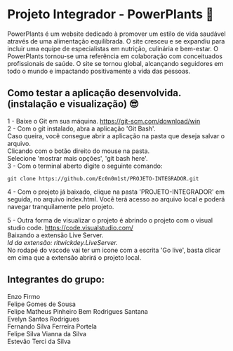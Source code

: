 # Projeto Integrador - PowerPlants 🌿
PowerPlants é um website dedicado à promover um estilo de vida saudável através de uma alimentação equilibrada. O site cresceu e se expandiu para incluir uma equipe de especialistas em nutrição, culinária e bem-estar. O PowerPlants tornou-se uma referência em colaboração com conceituados profissionais de saúde. O site se tornou global, alcançando seguidores em todo o mundo e impactando positivamente a vida das pessoas. <br>

## Como testar a aplicação desenvolvida. (instalação e visualização) 😎 
1 - Baixe o Git em sua máquina. https://git-scm.com/download/win <br>
2 - Com o git instalado, abra a aplicação 'Git Bash'. <br>
Caso queira, você consegue abrir a aplicação na pasta que deseja salvar o arquivo. <br>
Clicando com o botão direito do mouse na pasta. <br>
Selecione 'mostrar mais opções', 'git bash here'. <br>
3 - Com o terminal aberto digite o seguinte comando:
```
git clone https://github.com/Ec0n0m1st/PROJETO-INTEGRADOR.git
```
4 - Com o projeto já baixado, clique na pasta 'PROJETO-INTEGRADOR' em seguida, no arquivo index.html.
Você terá acesso ao arquivo local e poderá navegar tranquilamente pelo projeto. <br>

5 - Outra forma de visualizar o projeto é abrindo o projeto com o visual studio code. https://code.visualstudio.com/ <br>
Baixando a extensão Live Server. <br>
*Id da extensão: ritwickdey.LiveServer.* <br>
No rodapé do vscode vai ter um icone com a escrita 'Go live', basta clicar em cima que a extensão abrirá o projeto local. <br>


## Integrantes do grupo: 
Enzo Firmo <br>
Felipe Gomes de Sousa <br>
Felipe Matheus Pinheiro Bem Rodrigues Santana <br>
Evelyn Santos Rodrigues <br>
Fernando Silva Ferreira Portela <br> 
Felipe Silva Vianna da Silva <br>
Estevão Terci da Silva <br>
